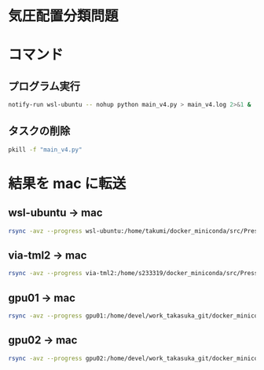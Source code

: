 # 気圧配置分類問題

# コマンド

## プログラム実行

```bash
notify-run wsl-ubuntu -- nohup python main_v4.py > main_v4.log 2>&1 &
```

## タスクの削除

```bash
pkill -f "main_v4.py"
```

# 結果を mac に転送

## wsl-ubuntu → mac

```bash
rsync -avz --progress wsl-ubuntu:/home/takumi/docker_miniconda/src/PressurePattern/results_v4 /Users/takumi0616/Develop/docker_miniconda/src/PressurePattern/result_wsl-ubuntu
```

## via-tml2 → mac

```bash
rsync -avz --progress via-tml2:/home/s233319/docker_miniconda/src/PressurePattern/results_v4 /Users/takumi0616/Develop/docker_miniconda/src/PressurePattern/result_via-tml2
```

## gpu01 → mac

```bash
rsync -avz --progress gpu01:/home/devel/work_takasuka_git/docker_miniconda/src/PressurePattern/results_v4 /Users/takumi0616/Develop/docker_miniconda/src/PressurePattern/result_gpu01
```

## gpu02 → mac

```bash
rsync -avz --progress gpu02:/home/devel/work_takasuka_git/docker_miniconda/src/PressurePattern/results_v4 /Users/takumi0616/Develop/docker_miniconda/src/PressurePattern/result_gpu02
```
